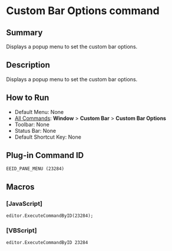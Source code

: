 # Custom Bar Options command

## Summary

Displays a popup menu to set the custom bar options.

## Description

Displays a popup menu to set the custom bar options.

## How to Run

- Default Menu: None
- [All Commands](../tools/all_commands): **Window**
\> **Custom Bar** \> **Custom Bar Options**
- Toolbar: None
- Status Bar: None
- Default Shortcut Key: None

## Plug-in Command ID

```
EEID_PANE_MENU (23284)```

## Macros

### \[JavaScript\]

```
editor.ExecuteCommandByID(23284);
```

### \[VBScript\]

```
editor.ExecuteCommandByID 23284
```
